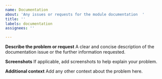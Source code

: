 ```yaml
---
name: Documentation
about: 'Any issues or requests for the module documentation  '
title: ''
labels: documentation
assignees: ''

---
```


**Describe the problem or request**
A clear and concise description of the documentation issue or the further information requested.

**Screenshots**
If applicable, add screenshots to help explain your problem.

**Additional context**
Add any other context about the problem here.
